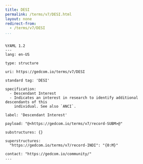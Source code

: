 ```yaml
---
title: DESI
permalink: /terms/v7/DESI.html
layout: none
redirect-from:
  - /terms/v7/DESI
...
```


```

%YAML 1.2
---
lang: en-US

type: structure

uri: https://gedcom.io/terms/v7/DESI

standard tag: 'DESI'

specification:
  - Descendant Interest
  - Indicates an interest in research to identify additional descendants of this
    individual. See also `ANCI`.

label: 'Descendant Interest'

payload: "@<https://gedcom.io/terms/v7/record-SUBM>@"

substructures: {}

superstructures:
  "https://gedcom.io/terms/v7/record-INDI": "{0:M}"

contact: "https://gedcom.io/community/"
...

```
